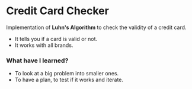 # Credit Card Checker
Implementation of **Luhn's Algorithm** to check the validity of a credit card.


 + It tells you if a card is valid or not.
 + It works with all brands. 
 
 ### What have I learned? 
 + To look at a big problem into smaller ones. 
 + To have a plan, to test if it works and iterate. 
 
